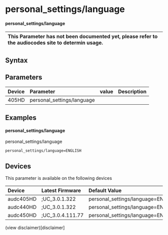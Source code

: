 ﻿---
description: personal_settings/language
search: false
---

# personal_settings/language

#### personal_settings/language


| This Parameter has not been documented yet, please refer to the audiocodes site to determin usage.  | 
| :--- |

## Syntax

## Parameters
|Device|Parameter|value|Description|
|:---|:---|:---|:---|
| 405HD | personal_settings/language |  |  |

## Examples
#### personal_settings/language

personal_settings/language

```
personal_settings/language=ENGLISH
```

## Devices
This parameter is available on the following devices

| Device | Latest Firmware | Default Value |
|:---|:---|:---|
| audc405HD | ;UC_3.0.1.322 | personal_settings/language=ENGLISH 
| audc440HD | ;UC_3.0.1.322 | personal_settings/language=ENGLISH 
| audc450HD | ;UC_3.0.4.111.77 | personal_settings/language=ENGLISH 

(view disclaimer)[disclaimer]
